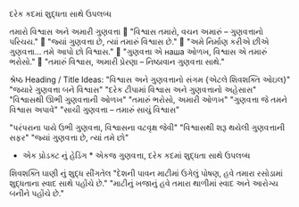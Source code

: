 દરેક કદમાં શુદ્ધતા સાથે ઉપલબ્ધ

તમારો વિશ્વાસ અને અમારી ગુણવત્તા
🔹 "વિશ્વાસ તમારો, વચન અમારું – ગુણવત્તાનો પરિચય."
🔹 "જ્યાં ગુણવત્તા છે, ત્યાં તમારું વિશ્વાસ છે."
🔹 "અમે નિર્માણ કરીએ છીએ ગુણવત્તા... તમે આપો છો વિશ્વાસ."
🔹 "ગુણવત્તા એ наша ઓળખ, વિશ્વાસ એ તમારું ભરોસો."
🔹 "તમારું વિશ્વાસ, અમારી પ્રેરણા – નિષ્ઠાવાન ગુણવત્તા સાથે."

 શ્રેષ્ઠ Heading / Title Ideas:
"વિશ્વાસ અને ગુણવત્તાનો સંગમ {એટલે શિવશક્તિ ઓઇલ}"
"જયારે ગુણવત્તા બને વિશ્વાસ"
"દરેક ટીપામાં વિશ્વાસ અને ગુણવત્તાનો અહેસાસ"
"વિશ્વાસથી ઊભી ગુણવત્તાની ઓળખ"
"તમારું ભરોસો, અમારી ઓળખ"
"ગુણવત્તા જે તમને વિશ્વાસ અપાવે"
"સાચી ગુણવત્તા – તમારું સાચું વિશ્વાસ"

"પરંપરાના પાયે ઉભી ગુણવત્તા, વિશ્વાસના વટવૃક્ષ જેવી"
"વિશ્વાસથી શરૂ થયેલી ગુણવત્તાની સફર"
"જ્યાં ગુણવત્તા છે, ત્યાં તમે છો"

* એક પ્રોડક્ટ નું હેડિંગ *
એકજ ગુણવત્તા, દરેક કદમાં શુદ્ધતા સાથે ઉપલબ્ધ

શિવશક્તિ ઘાણી નું શુદ્ધ સીંગતેલ
 "દેશની પાવન માટીમાં ઉગેલું પોષણ, હવે તમારા રસોડામાં શુદ્ધતાના સ્વાદ સાથે પહોંચે છે." 
"માટીનું ખજાનું હવે તમારા થાળીમાં સ્વાદ અને આરોગ્ય બનીને પહોંચે છે."
